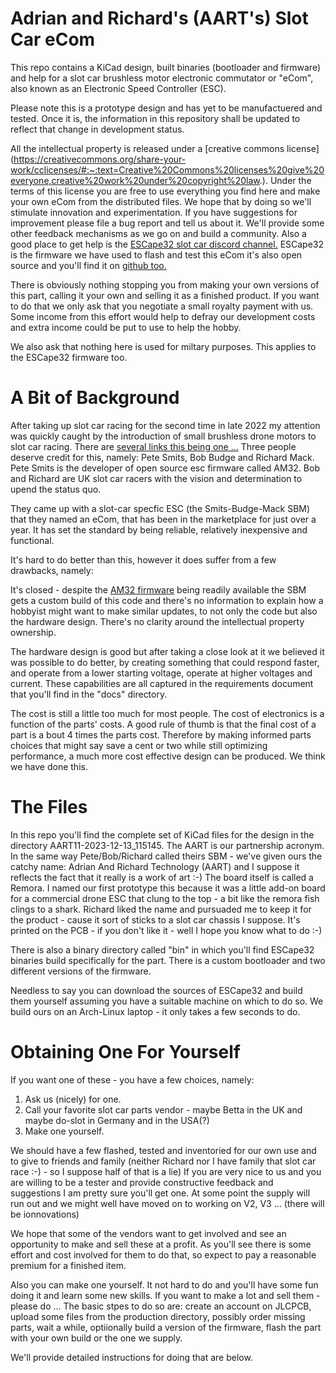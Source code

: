 # Adrian and Richard's (AART's) Slot Car eCom

This repo contains a KiCad design, built binaries (bootloader and firmware) and help for a slot car brushless motor electronic commutator or "eCom", also known as an Electronic Speed Controller (ESC).

Please note this is a prototype design and has yet to be manufactuered and tested. Once it is, the information in this repository shall be updated to reflect that change in development status.

All the intellectual property is released under a [creative commons license] (https://creativecommons.org/share-your-work/cclicenses/#:~:text=Creative%20Commons%20licenses%20give%20everyone,creative%20work%20under%20copyright%20law.). Under the terms of this license you are free to use everything you find here and make your own eCom from the distributed files. We hope that by doing so we'll stimulate innovation and experimentation. If you have suggestions for improvement please file a bug report and tell us about it. We'll provide some other feedback mechanisms as we go on and build a community. Also a good place to get help is the [ESCape32 slot car discord channel.](https://discord.com/invite/aed6xdSM5Y) ESCape32 is the firmware we have used to flash and test this eCom it's also open source and you'll find it on [github too.](https://github.com/neoxic/ESCape32)

There is obviously nothing stopping you from making your own versions of this part, calling it your own and selling it as a finished product. If you want to do that we only ask that you negotiate a small royalty payment with us. Some income from this effort would help to defray our development costs and extra income could be put to use to help the hobby.

We also ask that nothing here is used for miltary purposes. This applies to the ESCape32 firmware too.

# A Bit of Background

After taking up slot car racing for the second time in late 2022 my attention was quickly caught by the introduction of small brushless drone motors to slot car racing. There are [several links this being one ...](http://slotblog.net/topic/100990-designer-of-the-brushless-slot-car-speed-controller/) Three people deserve credit for this, namely: Pete Smits, Bob Budge and Richard Mack. Pete Smits is the developer of open source esc firmware called AM32. Bob and Richard are UK slot car racers with the vision and determination to upend the status quo.

They came up with a slot-car specfic ESC (the Smits-Budge-Mack SBM) that they named an eCom, that has been in the marketplace for just over a year. It has set the standard by being reliable, relatively inexpensive and functional.

It's hard to do better than this, however it does suffer from a few drawbacks, namely:

It's closed - despite the [AM32 firmware](https://github.com/AlkaMotors/AM32-MultiRotor-ESC-firmware) being readily available the SBM gets a custom build of this code and there's no information to explain how a hobbyist might want to make similar updates, to not only the code but also the hardware design. There's no clarity around the intellectual property ownership.

The hardware design is good but after taking a close look at it we believed it was possible to do better, by creating something that could respond faster, and operate from a lower starting voltage, operate at higher voltages and current. These capabilities are all captured in the requirements document that you'll find in the "docs" directory.

The cost is still a little too much for most people. The cost of electronics is a function of the parts' costs. A good rule of thumb is that the final cost of a part is a bout 4 times the parts cost. Therefore by making informed parts choices that might say save a cent or two while still optimizing performance, a much more cost effective design can be produced. We think we have done this.

# The Files

In this repo you'll find the complete set of KiCad files for the design in the directory AART11-2023-12-13_115145. The AART is our partnership acronym. In the same way Pete/Bob/Richard called theirs SBM - we've given ours the catchy name: Adrian And Richard Technology (AART) and I suppose it reflects the fact that it really is a work of art :-) The board itself is called a Remora. I named our first prototype this because it was a little add-on board for a commercial drone ESC that clung to the top - a bit like the remora fish clings to a shark. Richard liked the name and pursuaded me to keep it for the product - cause it sort of sticks to a slot car chassis I suppose. It's printed on the PCB - if you don't like it - well I hope you know what to do :-)

There is also a binary directory called "bin" in which you'll find ESCape32 binaries build specifically for the part. There is a custom bootloader and two different versions of the firmware.

Needless to say you can download the sources of ESCape32 and build them yourself assuming you have a suitable machine on which to do so. We build ours on an Arch-Linux laptop - it only takes a few seconds to do.

# Obtaining One For Yourself

If you want one of these - you have a few choices, namely:

  1. Ask us (nicely) for one.
  2. Call your favorite slot car parts vendor - maybe Betta in the UK and maybe do-slot in Germany and in the USA(?)
  3. Make one yourself.

We should have a few flashed, tested and inventoried for our own use and to give to friends and family (neither Richard nor I have family that slot car race :-) - so I suppose half of that is a lie) If you are very nice to us and you are willing to be a tester and provide constructive feedback and suggestions I am pretty sure you'll get one. At some point the supply will run out and we might well have moved on to working on V2, V3 ... (there will be ionnovations)

We hope that some of the vendors want to get involved and see an opportunity to make and sell these at a profit. As you'll see there is some effort and cost involved for them to do that, so expect to pay a reasonable premium for a finished item.

Also you can make one yourself. It not hard to do and you'll have some fun doing it and learn some new skills. If you want to make a lot and sell them - please do ... The basic stpes to do so are: create an account on JLCPCB, upload some files from the production directory, possibly order missing parts, wait a while, optiionally build a version of the firmware, flash the part with your own build or the one we supply.

We'll provide detailed instructions for doing that are below.


